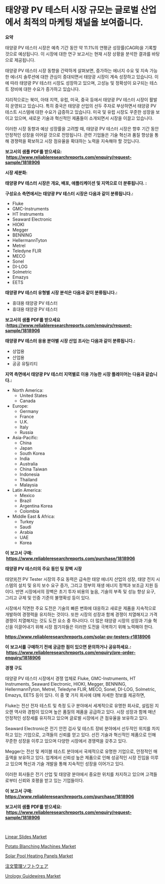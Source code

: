 <p><h1>태양광 PV 테스터 시장 규모는 글로벌 산업에서 최적의 마케팅 채널을 보여줍니다.</h1></p><p><strong>요약</strong></p>
<p><p>태양광 PV 테스터 시장은 예측 기간 동안 약 11.1%의 연평균 성장률(CAGR)을 기록할 것으로 예상됩니다. 이 시장에 대한 연구 보고서는 현재 시장 상황을 분석한 결과를 바탕으로 제공됩니다.</p><p>태양광 PV 테스터 시장 동향을 간략하게 살펴보면, 증가하는 에너지 수요 및 지속 가능한 에너지 솔루션에 대한 관심이 증대되면서 태양광 시장이 계속 성장하고 있습니다. 이에 따라 태양광 PV 테스터 시장도 성장하고 있으며, 고성능 및 정확성이 요구되는 테스트 장비에 대한 수요가 증가하고 있습니다.</p><p>지리적으로는 북미, 아태 지역, 유럽, 미국, 중국 등에서 태양광 PV 테스터 시장이 활발히 운영되고 있습니다. 특히 중국은 태양광 산업의 선두 주자로 부상하면서 태양광 PV 테스트 시스템에 대한 수요가 급증하고 있습니다. 미국 및 유럽 시장도 꾸준한 성장을 보이고 있으며, 새로운 기술과 혁신적인 제품들이 소개되면서 시장을 이끌고 있습니다.</p><p>이러한 시장 동향과 예상 성장률을 고려할 때, 태양광 PV 테스터 시장은 향후 기간 동안 안정적인 성장을 이어갈 것으로 전망됩니다. 관련 기업들은 기술 혁신과 품질 향상을 통해 경쟁력을 확보하고 시장 점유율을 확대하는 노력을 지속해야 할 것입니다.</p></p>
<p><strong>보고서의 샘플 PDF를 받으세요: &nbsp;<a href="https://www.reliableresearchreports.com/enquiry/request-sample/1818906">https://www.reliableresearchreports.com/enquiry/request-sample/1818906</a></strong></p>
<p><strong>시장 세분화:</strong></p>
<p><strong> 태양광 PV 테스터 시장은 개요, 배포, 애플리케이션 및 지역으로 더 분류됩니다. :</strong></p>
<p><strong>구성요소 측면에서는 태양광 PV 테스터 시장은 다음과 같이 분류됩니다.:</strong></p>
<p><ul><li>Fluke</li><li>GMC-Instruments</li><li>HT Instruments</li><li>Seaward Electronic</li><li>HIOKI</li><li>Megger</li><li>BENNING</li><li>HellermannTyton</li><li>Metrel</li><li>Teledyne FLIR</li><li>MECO</li><li>Sonel</li><li>DI-LOG</li><li>Solmetric</li><li>Emazys</li><li>EETS</li></ul></p>
<p><strong> 태양광 PV 테스터 유형별 시장 분석은 다음과 같이 분류됩니다.:</strong></p>
<p><ul><li>휴대용 태양광 PV 테스터</li><li>휴대용 태양광 PV 테스터</li></ul></p>
<p><strong>보고서의 샘플 PDF를 받으세요 :<a href="https://www.reliableresearchreports.com/enquiry/request-sample/1818906">https://www.reliableresearchreports.com/enquiry/request-sample/1818906</a></strong></p>
<p><strong> 태양광 PV 테스터 응용 분야별 시장 산업 조사는 다음과 같이 분류됩니다.:</strong></p>
<p><ul><li>상업용</li><li>산업용</li><li>공공 유틸리티</li></ul></p>
<p><strong>지역 측면에서 태양광 PV 테스터 지역별로 이용 가능한 시장 플레이어는 다음과 같습니다.:</strong></p>
<p><ul>
    <li>
        North America:
        <ul>
            <li>United States</li>
            <li>Canada</li>
        </ul>
    </li>
    <li>
        Europe:
        <ul>
            <li>Germany</li>
            <li>France</li>
            <li>U.K.</li>
            <li>Italy</li>
            <li>Russia</li>
        </ul>
    </li>
    <li>
        Asia-Pacific:
        <ul>
            <li>China</li>
            <li>Japan</li>
            <li>South Korea</li>
            <li>India</li>
            <li>Australia</li>
            <li>China Taiwan</li>
            <li>Indonesia</li>
            <li>Thailand</li>
            <li>Malaysia</li>
        </ul>
    </li>
    <li>
        Latin America:
        <ul>
            <li>Mexico</li>
            <li>Brazil</li>
            <li>Argentina Korea</li>
            <li>Colombia</li>
        </ul>
    </li>
    <li>
        Middle East & Africa:
        <ul>
            <li>Turkey</li>
            <li>Saudi</li>
            <li>Arabia</li>
            <li>UAE</li>
            <li>Korea</li>
        </ul>
    </li>
    </ul></p>
<p><strong>이 보고서 구매: &nbsp;<a href="https://www.reliableresearchreports.com/purchase/1818906">https://www.reliableresearchreports.com/purchase/1818906</a></strong></p>
<p><strong>태양광 PV 테스터의 주요 동인 및 장벽 시장</strong></p>
<p><p>태양光전 PV Tester 시장의 주요 동력은 급속한 태양 에너지 산업의 성장, 태양 전지 시스템의 설치 및 유지 보수 요구 증가, 그리고 정부의 재생 에너지 정책과 보조금 지원 등이다. 반면 시장에서의 장벽은 초기 투자 비용의 높음, 기술의 부족 및 성능 향상 요구, 그리고 규제 및 인증 기준의 불명확성 등이 있다.</p><p>시장에서 직면한 주요 도전은 기술의 빠른 변화에 대응하고 새로운 제품을 지속적으로 개발하여 경쟁력을 유지하는 것이다. 또한 시장의 성장과 함께 경쟁이 치열해지고 가격 경쟁이 치열해지는 것도 도전 요소 중 하나이다. 더 많은 태양광 시장의 성장과 기술 혁신을 이끌어내기 위해 시장 참가자들은 이러한 도전을 극복하기 위해 노력해야 한다.</p></p>
<p><strong><a href="https://www.reliableresearchreports.com/solar-pv-testers-r1818906">https://www.reliableresearchreports.com/solar-pv-testers-r1818906</a></strong></p>
<p><strong>이 보고서를 구매하기 전에 궁금한 점이 있으면 문의하거나 공유하세요.: &nbsp;<a href="https://www.reliableresearchreports.com/enquiry/pre-order-enquiry/1818906">https://www.reliableresearchreports.com/enquiry/pre-order-enquiry/1818906</a></strong></p>
<p><strong>경쟁 구도</strong></p>
<p><p>태양광 PV 테스터 시장에서 경쟁 업체로 Fluke, GMC-Instruments, HT Instruments, Seaward Electronic, HIOKI, Megger, BENNING, HellermannTyton, Metrel, Teledyne FLIR, MECO, Sonel, DI-LOG, Solmetric, Emazys, EETS 등이 있다. 이 중 몇 가지 회사에 대해 자세한 정보를 제공하면,</p><p>Fluke는 전산 전자 테스트 및 측정 도구 분야에서 세계적으로 유명한 회사로, 설립된 지 오랜 역사와 경험이 있으며 높은 품질의 제품을 공급하고 있다. 시장 성장과 함께 매년 안정적인 성장세를 유지하고 있으며 글로벌 시장에서 큰 점유율을 보유하고 있다.</p><p>Seaward Electronic은 전기 안전 검사 및 테스트 장비 분야에서 선두적인 위치를 차지하고 있는 기업으로, 고객들의 신뢰를 얻고 있다. 선진 기술과 혁신적인 제품으로 인해 꾸준한 성장을 이루고 있으며 다양한 시장에서 경쟁력을 갖추고 있다.</p><p>Megger는 전선 및 케이블 테스트 분야에서 국제적으로 유명한 기업으로, 안정적인 매출액을 보유하고 있다. 업계에서 신뢰성 높은 제품으로 인해 성공적인 시장 진입을 이루고 있으며 혁신과 기술 개발을 통해 지속적인 성장을 이어가고 있다.</p><p>이러한 회사들은 전기 산업 및 태양광 분야에서 중요한 위치를 차지하고 있으며 고객들로부터 신뢰와 호평을 받고 있는 기업들이다.</p></p>
<p><strong>이 보고서 구매: &nbsp; <a href="https://www.reliableresearchreports.com/purchase/1818906">https://www.reliableresearchreports.com/purchase/1818906</a></strong></p>
<p><strong>보고서의 샘플 PDF를 받으세요: &nbsp;<a href="https://www.reliableresearchreports.com/enquiry/request-sample/1818906">https://www.reliableresearchreports.com/enquiry/request-sample/1818906</a></strong><strong></strong></p>
<p>&nbsp;</p>
<p><p><a href="https://view.publitas.com/reportprime-1/decoding-linear-slides-market-metrics-market-share-trends-and-growth-patterns/">Linear Slides Market</a></p><p><a href="https://github.com/jerrycopelandthomaswsqd8q/Market-Research-Report-List-2/blob/main/potato-blanching-machines-market.md">Potato Blanching Machines Market</a></p><p><a href="https://github.com/brenzgnarento/Market-Research-Report-List-2/blob/main/solar-pool-heating-panels-market.md">Solar Pool Heating Panels Market</a></p><p><a href="https://github.com/Sophiaard2003/Market-Research-Report-List-1/blob/main/352351132122.md">注文管理ソフトウェア</a></p><p><a href="https://sulfuric-clavicle-d39.notion.site/Urology-Guidewires-Market-Size-Reveals-the-Best-Marketing-Channels-In-Global-Industry-be5e4f0190df4f9daea642727f2d75f7">Urology Guidewires Market</a></p></p>